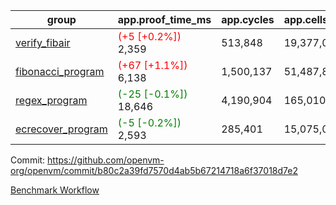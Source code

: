 | group | app.proof_time_ms | app.cycles | app.cells_used | leaf.proof_time_ms | leaf.cycles | leaf.cells_used |
| -- | -- | -- | -- | -- | -- | -- |
| [verify_fibair](https://github.com/openvm-org/openvm/blob/benchmark-results/benchmarks-pr/1278/verify_fibair-b80c2a39fd7570d4ab5b67214718a6f37018d7e2.md) |<span style='color: red'>(+5 [+0.2%])</span> 2,359 |  513,848 |  19,377,001 |- | - | - |
| [fibonacci_program](https://github.com/openvm-org/openvm/blob/benchmark-results/benchmarks-pr/1278/fibonacci-b80c2a39fd7570d4ab5b67214718a6f37018d7e2.md) |<span style='color: red'>(+67 [+1.1%])</span> 6,138 |  1,500,137 |  51,487,838 |- | - | - |
| [regex_program](https://github.com/openvm-org/openvm/blob/benchmark-results/benchmarks-pr/1278/regex-b80c2a39fd7570d4ab5b67214718a6f37018d7e2.md) |<span style='color: green'>(-25 [-0.1%])</span> 18,646 |  4,190,904 |  165,010,909 |- | - | - |
| [ecrecover_program](https://github.com/openvm-org/openvm/blob/benchmark-results/benchmarks-pr/1278/ecrecover-b80c2a39fd7570d4ab5b67214718a6f37018d7e2.md) |<span style='color: green'>(-5 [-0.2%])</span> 2,593 |  285,401 |  15,075,033 |- | - | - |


Commit: https://github.com/openvm-org/openvm/commit/b80c2a39fd7570d4ab5b67214718a6f37018d7e2

[Benchmark Workflow](https://github.com/openvm-org/openvm/actions/runs/12958075495)
